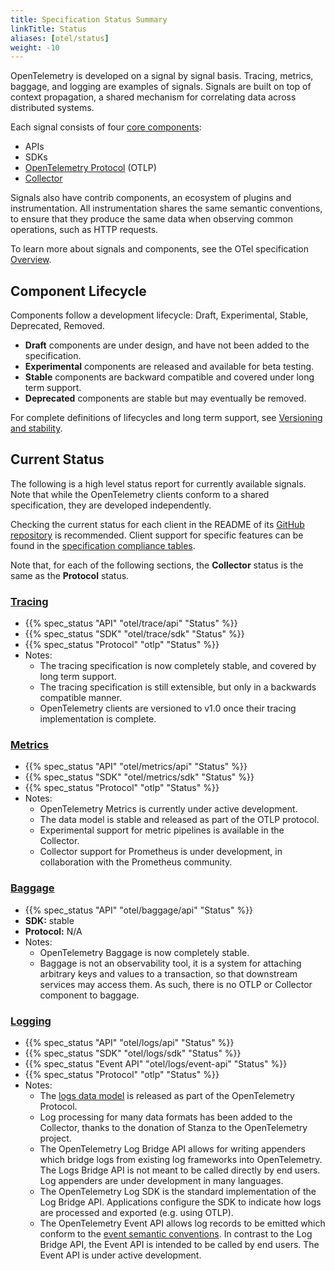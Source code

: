 ```yaml
---
title: Specification Status Summary
linkTitle: Status
aliases: [otel/status]
weight: -10
---
```


OpenTelemetry is developed on a signal by signal basis. Tracing, metrics,
baggage, and logging are examples of signals. Signals are built on top of
context propagation, a shared mechanism for correlating data across distributed
systems.

Each signal consists of four [core components](/docs/concepts/components/):

- APIs
- SDKs
- [OpenTelemetry Protocol](/docs/specs/otlp/) (OTLP)
- [Collector](/docs/collector/)

Signals also have contrib components, an ecosystem of plugins and
instrumentation. All instrumentation shares the same semantic conventions, to
ensure that they produce the same data when observing common operations, such as
HTTP requests.

To learn more about signals and components, see the OTel specification
[Overview](/docs/specs/otel/overview/).

## Component Lifecycle

Components follow a development lifecycle: Draft, Experimental, Stable,
Deprecated, Removed.

- **Draft** components are under design, and have not been added to the
  specification.
- **Experimental** components are released and available for beta testing.
- **Stable** components are backward compatible and covered under long term
  support.
- **Deprecated** components are stable but may eventually be removed.

For complete definitions of lifecycles and long term support, see
[Versioning and stability](/docs/specs/otel/versioning-and-stability/).

## Current Status

The following is a high level status report for currently available signals.
Note that while the OpenTelemetry clients conform to a shared specification,
they are developed independently.

Checking the current status for each client in the README of its
[GitHub repository](https://github.com/open-telemetry) is recommended. Client
support for specific features can be found in the
[specification compliance tables](https://github.com/open-telemetry/opentelemetry-specification/blob/main/spec-compliance-matrix.md).

Note that, for each of the following sections, the **Collector** status is the
same as the **Protocol** status.

### [Tracing][]

- {{% spec_status "API" "otel/trace/api" "Status" %}}
- {{% spec_status "SDK" "otel/trace/sdk" "Status" %}}
- {{% spec_status "Protocol" "otlp" "Status" %}}
- Notes:
  - The tracing specification is now completely stable, and covered by long term
    support.
  - The tracing specification is still extensible, but only in a backwards
    compatible manner.
  - OpenTelemetry clients are versioned to v1.0 once their tracing
    implementation is complete.

### [Metrics][]

- {{% spec_status "API" "otel/metrics/api" "Status" %}}
- {{% spec_status "SDK" "otel/metrics/sdk" "Status" %}}
- {{% spec_status "Protocol" "otlp" "Status" %}}
- Notes:
  - OpenTelemetry Metrics is currently under active development.
  - The data model is stable and released as part of the OTLP protocol.
  - Experimental support for metric pipelines is available in the Collector.
  - Collector support for Prometheus is under development, in collaboration with
    the Prometheus community.

### [Baggage][]

- {{% spec_status "API" "otel/baggage/api" "Status" %}}
- **SDK:** stable
- **Protocol:** N/A
- Notes:
  - OpenTelemetry Baggage is now completely stable.
  - Baggage is not an observability tool, it is a system for attaching arbitrary
    keys and values to a transaction, so that downstream services may access
    them. As such, there is no OTLP or Collector component to baggage.

### [Logging][]

- {{% spec_status "API" "otel/logs/api" "Status" %}}
- {{% spec_status "SDK" "otel/logs/sdk" "Status" %}}
- {{% spec_status "Event API" "otel/logs/event-api" "Status" %}}
- {{% spec_status "Protocol" "otlp" "Status" %}}
- Notes:
  - The [logs data model][] is released as part of the OpenTelemetry Protocol.
  - Log processing for many data formats has been added to the Collector, thanks
    to the donation of Stanza to the OpenTelemetry project.
  - The OpenTelemetry Log Bridge API allows for writing appenders which bridge
    logs from existing log frameworks into OpenTelemetry. The Logs Bridge API is
    not meant to be called directly by end users. Log appenders are under
    development in many languages.
  - The OpenTelemetry Log SDK is the standard implementation of the Log Bridge
    API. Applications configure the SDK to indicate how logs are processed and
    exported (e.g. using OTLP).
  - The OpenTelemetry Event API allows log records to be emitted which conform
    to the [event semantic conventions][]. In contrast to the Log Bridge API,
    the Event API is intended to be called by end users. The Event API is under
    active development.

[baggage]: /docs/specs/otel/baggage/
[event semantic conventions]: /docs/specs/semconv/general/events/
[logging]: /docs/specs/otel/logs/
[logs data model]: /docs/specs/otel/logs/data-model/
[metrics]: /docs/specs/otel/metrics/
[tracing]: /docs/specs/otel/trace/
